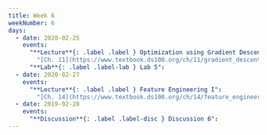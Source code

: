 ```yaml
---
title: Week 6
weekNumber: 6
days:
  - date: 2020-02-25
    events:
      "**Lecture**{: .label .label } Optimization using Gradient Descent":
        "[Ch. 11](https://www.textbook.ds100.org/ch/11/gradient_descent.html)"
      "**Lab**{: .label .label-lab } Lab 5":
  - date: 2020-02-27
    events:
      "**Lecture**{: .label .label } Feature Engineering I":
        "[Ch. 14](https://www.textbook.ds100.org/ch/14/feature_engineering.html)"
  - date: 2019-02-28
    events:
      "**Discussion**{: .label .label-disc } Discussion 6":
---
```

